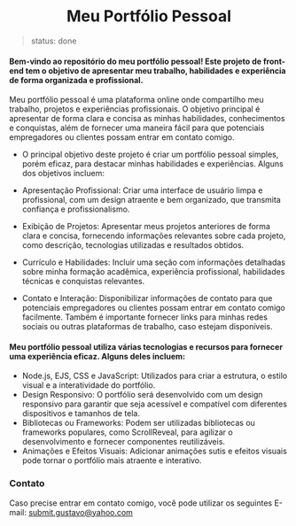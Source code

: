 <h1 align="center"> Meu Portfólio Pessoal </h1>

> status: done

#### Bem-vindo ao repositório do meu portfólio pessoal! Este projeto de front-end tem o objetivo de apresentar meu trabalho, habilidades e experiência de forma organizada e profissional.

Meu portfólio pessoal é uma plataforma online onde compartilho meu trabalho, projetos e experiências profissionais. O objetivo principal é apresentar de forma clara e concisa as minhas habilidades, conhecimentos e conquistas, além de fornecer uma maneira fácil para que potenciais empregadores ou clientes possam entrar em contato comigo.

+ O principal objetivo deste projeto é criar um portfólio pessoal simples, porém eficaz, para destacar minhas habilidades e experiências. Alguns dos objetivos incluem:

+ Apresentação Profissional: Criar uma interface de usuário limpa e profissional, com um design atraente e bem organizado, que transmita confiança e profissionalismo.

+ Exibição de Projetos: Apresentar meus projetos anteriores de forma clara e concisa, fornecendo informações relevantes sobre cada projeto, como descrição, tecnologias utilizadas e resultados obtidos.

+ Currículo e Habilidades: Incluir uma seção com informações detalhadas sobre minha formação acadêmica, experiência profissional, habilidades técnicas e conquistas relevantes.

+ Contato e Interação: Disponibilizar informações de contato para que potenciais empregadores ou clientes possam entrar em contato comigo facilmente. Também é importante fornecer links para minhas redes sociais ou outras plataformas de trabalho, caso estejam disponíveis.

#### Meu portfólio pessoal utiliza várias tecnologias e recursos para fornecer uma experiência eficaz. Alguns deles incluem:

+ Node.js, EJS, CSS e JavaScript: Utilizados para criar a estrutura, o estilo visual e a interatividade do portfólio.
+ Design Responsivo: O portfólio será desenvolvido com um design responsivo para garantir que seja acessível e compatível com diferentes dispositivos e tamanhos de tela.
+ Bibliotecas ou Frameworks: Podem ser utilizadas bibliotecas ou frameworks populares, como ScrollReveal, para agilizar o desenvolvimento e fornecer componentes reutilizáveis.
+ Animações e Efeitos Visuais: Adicionar animações sutis e efeitos visuais pode tornar o portfólio mais atraente e interativo.

### Contato
Caso precise entrar em contato comigo, você pode utilizar os seguintes E-mail: submit.gustavo@yahoo.com
